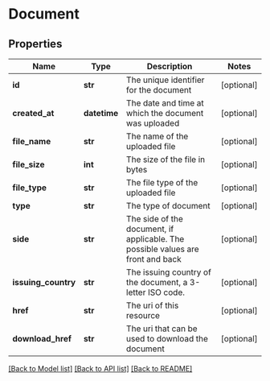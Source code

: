 # Document

## Properties
Name | Type | Description | Notes
------------ | ------------- | ------------- | -------------
**id** | **str** | The unique identifier for the document | [optional] 
**created_at** | **datetime** | The date and time at which the document was uploaded | [optional] 
**file_name** | **str** | The name of the uploaded file | [optional] 
**file_size** | **int** | The size of the file in bytes | [optional] 
**file_type** | **str** | The file type of the uploaded file | [optional] 
**type** | **str** | The type of document | [optional] 
**side** | **str** | The side of the document, if applicable. The possible values are front and back | [optional] 
**issuing_country** | **str** | The issuing country of the document, a 3-letter ISO code. | [optional] 
**href** | **str** | The uri of this resource | [optional] 
**download_href** | **str** | The uri that can be used to download the document | [optional] 

[[Back to Model list]](../README.md#documentation-for-models) [[Back to API list]](../README.md#documentation-for-api-endpoints) [[Back to README]](../README.md)



